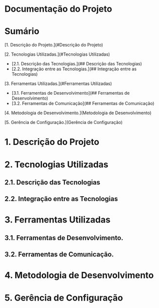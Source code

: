 Documentação do Projeto
========================

# Sumário
[1. Descrição do Projeto.](#Descrição do Projeto)

[2. Tecnologias Utilizadas.](#Tecnologias Utilizadas)
  - [2.1. Descrição das Tecnologias.](## Descrição das Tecnologias)
  - [2.2. Integração entre as Tecnologias.](## Integração entre as Tecnologias)

[3. Ferramentas Utilizadas.](#Ferramentas Utilizadas)
 - [3.1. Ferramentas de Desenvolvimento](## Ferramentas de Desenvolvimento)
 - [3.2. Ferramentas de Comunicação](## Ferramentas de Comunicação)

[4. Metodologia de Desenvolvimento.](Metodologia de Desenvolvimento)

[5. Gerência de Configuração.](Gerência de Configuração)




# 1. Descrição do Projeto
<a name="Descrição do Projeto"></a>

# 2. Tecnologias Utilizadas
<a name="Tecnologias Utilizadas"></a>

## 2.1. Descrição das Tecnologias
<a name="Descrição das Tecnologias"></a>
## 2.2. Integração entre as Tecnologias
<a name="Integração entre as Tecnologias"></a>

# 3. Ferramentas Utilizadas

## 3.1. Ferramentas de Desenvolvimento.
## 3.2. Ferramentas de Comunicação.

# 4. Metodologia de Desenvolvimento

# 5. Gerência de Configuração

